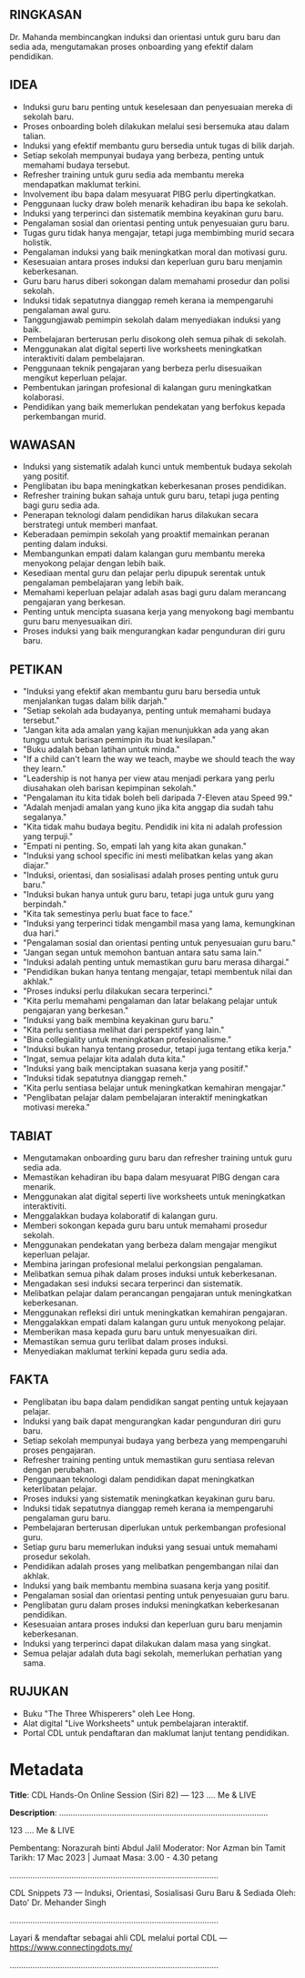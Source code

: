 ## RINGKASAN
Dr. Mahanda membincangkan induksi dan orientasi untuk guru baru dan sedia ada, mengutamakan proses onboarding yang efektif dalam pendidikan.

## IDEA
- Induksi guru baru penting untuk keselesaan dan penyesuaian mereka di sekolah baru.
- Proses onboarding boleh dilakukan melalui sesi bersemuka atau dalam talian.
- Induksi yang efektif membantu guru bersedia untuk tugas di bilik darjah.
- Setiap sekolah mempunyai budaya yang berbeza, penting untuk memahami budaya tersebut.
- Refresher training untuk guru sedia ada membantu mereka mendapatkan maklumat terkini.
- Involvement ibu bapa dalam mesyuarat PIBG perlu dipertingkatkan.
- Penggunaan lucky draw boleh menarik kehadiran ibu bapa ke sekolah.
- Induksi yang terperinci dan sistematik membina keyakinan guru baru.
- Pengalaman sosial dan orientasi penting untuk penyesuaian guru baru.
- Tugas guru tidak hanya mengajar, tetapi juga membimbing murid secara holistik.
- Pengalaman induksi yang baik meningkatkan moral dan motivasi guru.
- Kesesuaian antara proses induksi dan keperluan guru baru menjamin keberkesanan.
- Guru baru harus diberi sokongan dalam memahami prosedur dan polisi sekolah.
- Induksi tidak sepatutnya dianggap remeh kerana ia mempengaruhi pengalaman awal guru.
- Tanggungjawab pemimpin sekolah dalam menyediakan induksi yang baik.
- Pembelajaran berterusan perlu disokong oleh semua pihak di sekolah.
- Menggunakan alat digital seperti live worksheets meningkatkan interaktiviti dalam pembelajaran.
- Penggunaan teknik pengajaran yang berbeza perlu disesuaikan mengikut keperluan pelajar.
- Pembentukan jaringan profesional di kalangan guru meningkatkan kolaborasi.
- Pendidikan yang baik memerlukan pendekatan yang berfokus kepada perkembangan murid.

## WAWASAN
- Induksi yang sistematik adalah kunci untuk membentuk budaya sekolah yang positif.
- Penglibatan ibu bapa meningkatkan keberkesanan proses pendidikan.
- Refresher training bukan sahaja untuk guru baru, tetapi juga penting bagi guru sedia ada.
- Penerapan teknologi dalam pendidikan harus dilakukan secara berstrategi untuk memberi manfaat.
- Keberadaan pemimpin sekolah yang proaktif memainkan peranan penting dalam induksi.
- Membangunkan empati dalam kalangan guru membantu mereka menyokong pelajar dengan lebih baik.
- Kesediaan mental guru dan pelajar perlu dipupuk serentak untuk pengalaman pembelajaran yang lebih baik.
- Memahami keperluan pelajar adalah asas bagi guru dalam merancang pengajaran yang berkesan.
- Penting untuk mencipta suasana kerja yang menyokong bagi membantu guru baru menyesuaikan diri.
- Proses induksi yang baik mengurangkan kadar pengunduran diri guru baru.

## PETIKAN
- "Induksi yang efektif akan membantu guru baru bersedia untuk menjalankan tugas dalam bilik darjah."
- "Setiap sekolah ada budayanya, penting untuk memahami budaya tersebut."
- "Jangan kita ada amalan yang kajian menunjukkan ada yang akan tunggu untuk barisan pemimpin itu buat kesilapan."
- "Buku adalah beban latihan untuk minda."
- "If a child can't learn the way we teach, maybe we should teach the way they learn."
- "Leadership is not hanya per view atau menjadi perkara yang perlu diusahakan oleh barisan kepimpinan sekolah."
- "Pengalaman itu kita tidak boleh beli daripada 7-Eleven atau Speed 99."
- "Adalah menjadi amalan yang kuno jika kita anggap dia sudah tahu segalanya."
- "Kita tidak mahu budaya begitu. Pendidik ini kita ni adalah profession yang terpuji."
- "Empati ni penting. So, empati lah yang kita akan gunakan."
- "Induksi yang school specific ini mesti melibatkan kelas yang akan diajar."
- "Induksi, orientasi, dan sosialisasi adalah proses penting untuk guru baru."
- "Induksi bukan hanya untuk guru baru, tetapi juga untuk guru yang berpindah."
- "Kita tak semestinya perlu buat face to face."
- "Induksi yang terperinci tidak mengambil masa yang lama, kemungkinan dua hari."
- "Pengalaman sosial dan orientasi penting untuk penyesuaian guru baru."
- "Jangan segan untuk memohon bantuan antara satu sama lain."
- "Induksi adalah penting untuk memastikan guru baru merasa dihargai."
- "Pendidikan bukan hanya tentang mengajar, tetapi membentuk nilai dan akhlak."
- "Proses induksi perlu dilakukan secara terperinci."
- "Kita perlu memahami pengalaman dan latar belakang pelajar untuk pengajaran yang berkesan."
- "Induksi yang baik membina keyakinan guru baru."
- "Kita perlu sentiasa melihat dari perspektif yang lain."
- "Bina collegiality untuk meningkatkan profesionalisme."
- "Induksi bukan hanya tentang prosedur, tetapi juga tentang etika kerja."
- "Ingat, semua pelajar kita adalah duta kita."
- "Induksi yang baik menciptakan suasana kerja yang positif."
- "Induksi tidak sepatutnya dianggap remeh."
- "Kita perlu sentiasa belajar untuk meningkatkan kemahiran mengajar."
- "Penglibatan pelajar dalam pembelajaran interaktif meningkatkan motivasi mereka."

## TABIAT
- Mengutamakan onboarding guru baru dan refresher training untuk guru sedia ada.
- Memastikan kehadiran ibu bapa dalam mesyuarat PIBG dengan cara menarik.
- Menggunakan alat digital seperti live worksheets untuk meningkatkan interaktiviti.
- Menggalakkan budaya kolaboratif di kalangan guru.
- Memberi sokongan kepada guru baru untuk memahami prosedur sekolah.
- Menggunakan pendekatan yang berbeza dalam mengajar mengikut keperluan pelajar.
- Membina jaringan profesional melalui perkongsian pengalaman.
- Melibatkan semua pihak dalam proses induksi untuk keberkesanan.
- Mengadakan sesi induksi secara terperinci dan sistematik.
- Melibatkan pelajar dalam perancangan pengajaran untuk meningkatkan keberkesanan.
- Menggunakan refleksi diri untuk meningkatkan kemahiran pengajaran.
- Menggalakkan empati dalam kalangan guru untuk menyokong pelajar.
- Memberikan masa kepada guru baru untuk menyesuaikan diri.
- Memastikan semua guru terlibat dalam proses induksi.
- Menyediakan maklumat terkini kepada guru sedia ada.
  
## FAKTA
- Penglibatan ibu bapa dalam pendidikan sangat penting untuk kejayaan pelajar.
- Induksi yang baik dapat mengurangkan kadar pengunduran diri guru baru.
- Setiap sekolah mempunyai budaya yang berbeza yang mempengaruhi proses pengajaran.
- Refresher training penting untuk memastikan guru sentiasa relevan dengan perubahan.
- Penggunaan teknologi dalam pendidikan dapat meningkatkan keterlibatan pelajar.
- Proses induksi yang sistematik meningkatkan keyakinan guru baru.
- Induksi tidak sepatutnya dianggap remeh kerana ia mempengaruhi pengalaman guru baru.
- Pembelajaran berterusan diperlukan untuk perkembangan profesional guru.
- Setiap guru baru memerlukan induksi yang sesuai untuk memahami prosedur sekolah.
- Pendidikan adalah proses yang melibatkan pengembangan nilai dan akhlak.
- Induksi yang baik membantu membina suasana kerja yang positif.
- Pengalaman sosial dan orientasi penting untuk penyesuaian guru baru.
- Penglibatan guru dalam proses induksi meningkatkan keberkesanan pendidikan.
- Kesesuaian antara proses induksi dan keperluan guru baru menjamin keberkesanan.
- Induksi yang terperinci dapat dilakukan dalam masa yang singkat.
- Semua pelajar adalah duta bagi sekolah, memerlukan perhatian yang sama.

## RUJUKAN
- Buku "The Three Whisperers" oleh Lee Hong.
- Alat digital "Live Worksheets" untuk pembelajaran interaktif.
- Portal CDL untuk pendaftaran dan maklumat lanjut tentang pendidikan.

# Metadata
**Title**: CDL Hands-On Online Session (Siri 82) — 123 .... Me & LIVE

**Description**: ...........................................................................................

123 .... Me & LIVE 

Pembentang: Norazurah binti Abdul Jalil
Moderator: Nor Azman bin Tamit
Tarikh: 17 Mac 2023   |   Jumaat
Masa: 3.00  - 4.30 petang

...........................................................................................

CDL Snippets 73 — Induksi, Orientasi, Sosialisasi Guru Baru & Sediada
Oleh: Dato' Dr. Mehander Singh

...........................................................................................

Layari & mendaftar sebagai ahli CDL melalui portal CDL — https://www.connectingdots.my/

...........................................................................................